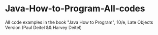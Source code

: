 # Java-How-to-Program-All-codes
All code examples in the book "Java How to Program", 10/e, Late Objects Version (Paul Deitel && Harvey Deitel)
